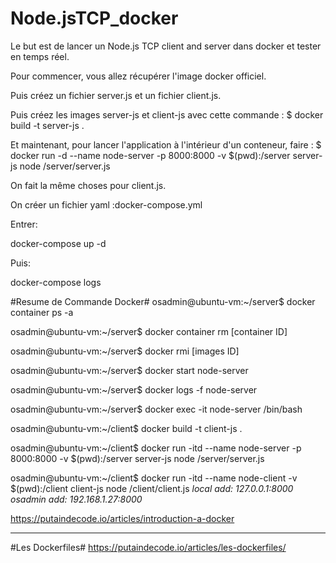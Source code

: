 # Node.jsTCP_docker

Le but est de lancer un Node.js TCP client and server dans docker et tester en temps réel.

Pour commencer, vous allez récupérer l'image docker officiel.

Puis créez un fichier server.js et un fichier client.js.

Puis créez les images server-js et client-js avec cette commande :
$ docker build -t server-js .

Et maintenant, pour lancer l'application à l'intérieur d'un conteneur, faire :
$ docker run -d --name node-server -p 8000:8000 -v $(pwd):/server server-js node /server/server.js

On fait la même choses pour client.js.

On créer un fichier yaml :docker-compose.yml

Entrer:

docker-compose up -d

Puis:

docker-compose logs

#Resume de Commande Docker#
osadmin@ubuntu-vm:~/server$ docker container ps -a

osadmin@ubuntu-vm:~/server$ docker container rm [container ID]

osadmin@ubuntu-vm:~/server$ docker rmi [images ID]

osadmin@ubuntu-vm:~/server$ docker start node-server

osadmin@ubuntu-vm:~/server$ docker logs -f node-server

osadmin@ubuntu-vm:~/server$ docker exec -it node-server /bin/bash

osadmin@ubuntu-vm:~/client$ docker build -t client-js .

osadmin@ubuntu-vm:~/client$ docker run -itd --name node-server -p 8000:8000 -v $(pwd):/server server-js node /server/server.js

osadmin@ubuntu-vm:~/client$ docker run -itd --name node-client -v $(pwd):/client client-js node /client/client.js
*local add: 127.0.0.1:8000*
*osadmin add: 192.168.1.27:8000*

https://putaindecode.io/articles/introduction-a-docker

-------------------------------
#Les Dockerfiles#
https://putaindecode.io/articles/les-dockerfiles/


